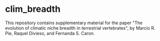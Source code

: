 # clim_breadth

This repository contains supplementary material for the paper "The evolution of climatic niche breadth in terrestrial vertebrates", by Marcio R. Pie, Raquel Divieso, and Fernanda S. Caron.
